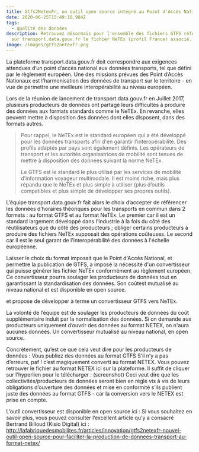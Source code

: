 ```yaml
---
title: Gtfs2NetexFr, un outil open source intégré au Point d'Accès National !
date: 2020-06-25T15:49:10.984Z
tags:
  - qualité des données
description: Retrouvez désormais pour l'ensemble des fichiers GTFS référencés
  sur transport.data.gouv.fr le fichier NeTEx (profil France) associé.
image: /images/gtfs2netexfr.png
---
```

La plateforme transport.data.gouv.fr doit correspondre aux exigences attendues d’un point d’accès national aux données transports, tel que défini par le règlement européen. Une des missions prévues des Point d’Accès Nationaux est l’harmonisation des données de transport sur le territoire - en vue de permettre une meilleure interopérabilité au niveau européen. 

Lors de la réunion de lancement de transport.data.gouv.fr en Juillet 2017, plusieurs producteurs de données ont partagé leurs difficultés à produire des données aux formats standards comme le NeTEx. En revanche, elles peuvent mettre à disposition des données dont elles disposent, dans des formats autres. 

> Pour rappel, le NeTEx est le standard européen qui a été développé pour les données transports afin d'en garantir l'interopérabilité. Des profils adaptés par pays sont également définis. Les opérateurs de transport et les autorités organisatrices de mobilité sont tenues de mettre à disposition des données suivant la norme NeTEx. 
>
> Le GTFS est le standard le plus utilisé par les services de mobilité d’information voyageur multimodale. Il est moins riche, mais plus répandu que le NeTEx et plus simple à utiliser (plus d’outils compatibles et plus simple de développer ses propres outils).

L’équipe transport.data.gouv.fr fait alors le choix d’accepter de référencer les données d’horaires théoriques pour les transports en commun dans 2 formats : au format GTFS et au format NeTEx. Le premier car il est un standard largement développé dans l'industrie à la fois du côté des réutilisateurs que du côté des producteurs ; obliger certains producteurs à produire des fichiers NeTEx supposait des opérations coûteuses. Le second car il est le seul garant de l'interopérabilité des données à l'échelle européenne.

Laisser le choix du format imposait que le Point d'Accès National, et permettre la publication de GTFS, a imposé la nécessité d'un convertisseur qui puisse générer les fichier NeTEx conformément au règlement européen. Ce convertisseur pourra soulager les producteurs de données tout en garantissant la standardisation des données. Son coûtest mutualisé au niveau national et est disponible en open source. 

et propose de développer à terme un convertisseur GTFS vers NeTEx. 



La volonté de l’équipe est de soulager les producteurs de données du coût supplémentaire induit par la normalisation des données. 
Si on demande aux producteurs uniquement d’ouvrir des données au format NETEX, on n'aura aucunes données. 
Un convertisseur mutualisé au niveau national, en open source. 

Concrètement, qu’est ce que cela veut dire pour les producteurs de données : 
Vous publiez des données au format GTFS
S’il n’y a pas d’erreurs, paf ! c’est magiquement converti au format NETEX.
Vous pouvez retrouver le fichier au format NETEX ici sur la plateforme. Il suffit de cliquer sur l'hyperlien pour le télécharger : (screenshot)
Ceci veut dire que les collectivités/producteurs de données seront bien en règle vis à vis de leurs obligations d’ouverture des données et mise en conformité s’ils publient juste des données au format GTFS - car la conversion vers le NETEX est prise en compte. 

L’outil convertisseur est disponible en open source ici : 
Si vous souhaitez en savoir plus, vous pouvez consulter l’excellent article qu’y a consacré Bertrand Billoud (Kisio Digital) ici : 
http://lafabriquedesmobilites.fr/articles/innovation/gtfs2netexfr-nouvel-outil-open-source-pour-faciliter-la-production-de-donnees-transport-au-format-netex/
